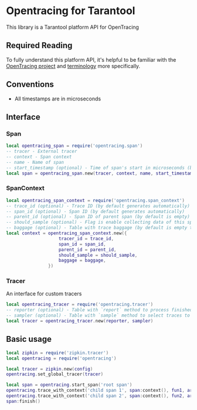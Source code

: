 # Opentracing for Tarantool

This library is a Tarantool platform API for OpenTracing

## Required Reading

To fully understand this platform API,
it's helpful to be familiar with the [OpenTracing project](https://opentracing.io) and
[terminology](https://opentracing.io/specification/) more specifically.

## Conventions

  - All timestamps are in microseconds

## Interface

### Span
```lua
local opentracing_span = require('opentracing.span')
-- tracer - External tracer
-- context - Span context
-- name - Name of span
-- start_timestamp (optional) - Time of span's start in microseconds (by default current time)
local span = opentracing_span.new(tracer, context, name, start_timestamp)
```

### SpanContext
```lua
local opentracing_span_context = require('opentracing.span_context')
-- trace_id (optional) - Trace ID (by default generates automatically)
-- span_id (optional) - Span ID (by default generates automatically)
-- parent_id (optional) - Span ID of parent span (by default is empty)
-- should_sample (optional) - Flag is enable collecting data of this span (by default false)
-- baggage (optional) - Table with trace baggage (by default is empty table)
local context = opentracing_span_context.new({
                    tracer_id = trace_id,
                    span_id = span_id,
                    parent_id = parent_id,
                    should_sample = should_sample,
                    baggage = baggage,
                })
```

### Tracer
An interface for custom tracers
```lua
local opentracing_tracer = require('opentracing.tracer')
-- reporter (optional) - Table with `report` method to process finished spans (by default no-op table)
-- sampler (optional) - Table with `sample` method to select traces to send to distributing tracing system (by default random selection)
local tracer = opentracing_tracer.new(reporter, sampler)
```

## Basic usage
```lua
local zipkin = require('zipkin.tracer')
local opentracing = require('opentracing')

local tracer = zipkin.new(config)
opentracing.set_global_tracer(tracer)

local span = opentracing.start_span('root span')
opentracing.trace_with_context('child span 1', span:context(), fun1, arg1)
opentracing.trace_with_context('child span 2', span:context(), fun2, arg2)
span:finish()
```
